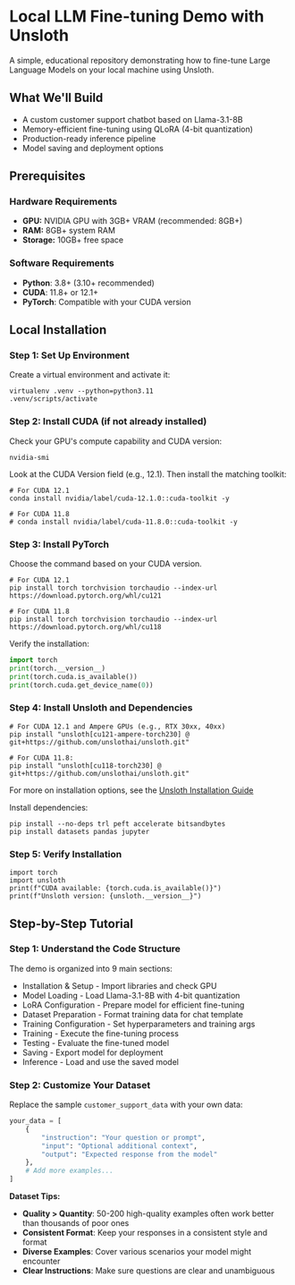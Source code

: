 # Local LLM Fine-tuning Demo with Unsloth

A simple, educational repository demonstrating how to fine-tune Large Language Models on your local machine using Unsloth.

## What We'll Build
- A custom customer support chatbot based on Llama-3.1-8B
- Memory-efficient fine-tuning using QLoRA (4-bit quantization)
- Production-ready inference pipeline
- Model saving and deployment options

##  Prerequisites

### Hardware Requirements
- **GPU:** NVIDIA GPU with 3GB+ VRAM (recommended: 8GB+)
- **RAM:** 8GB+ system RAM
- **Storage:** 10GB+ free space

### Software Requirements
- **Python**: 3.8+ (3.10+ recommended)
- **CUDA**: 11.8+ or 12.1+
- **PyTorch**: Compatible with your CUDA version

## Local Installation

### Step 1: Set Up Environment

Create a virtual environment and activate it:

```
virtualenv .venv --python=python3.11
.venv/scripts/activate
```

### Step 2: Install CUDA (if not already installed)

Check your GPU's compute capability and CUDA version:
```
nvidia-smi
```

Look at the CUDA Version field (e.g., 12.1). Then install the matching toolkit:

```
# For CUDA 12.1
conda install nvidia/label/cuda-12.1.0::cuda-toolkit -y

# For CUDA 11.8
# conda install nvidia/label/cuda-11.8.0::cuda-toolkit -y
```

### Step 3: Install PyTorch
Choose the command based on your CUDA version.

```
# For CUDA 12.1
pip install torch torchvision torchaudio --index-url https://download.pytorch.org/whl/cu121

# For CUDA 11.8
pip install torch torchvision torchaudio --index-url https://download.pytorch.org/whl/cu118
```

Verify the installation:

```python
import torch
print(torch.__version__)
print(torch.cuda.is_available())
print(torch.cuda.get_device_name(0))
```

### Step 4: Install Unsloth and Dependencies

```
# For CUDA 12.1 and Ampere GPUs (e.g., RTX 30xx, 40xx)
pip install "unsloth[cu121-ampere-torch230] @ git+https://github.com/unslothai/unsloth.git"

# For CUDA 11.8: 
pip install "unsloth[cu118-torch230] @ git+https://github.com/unslothai/unsloth.git"
```

For more on installation options, see the [Unsloth Installation Guide](https://docs.unsloth.ai/get-started/installing-+-updating/pip-install)

Install dependencies:
```
pip install --no-deps trl peft accelerate bitsandbytes
pip install datasets pandas jupyter
```

### Step 5: Verify Installation

```
import torch
import unsloth
print(f"CUDA available: {torch.cuda.is_available()}")
print(f"Unsloth version: {unsloth.__version__}")
```

## Step-by-Step Tutorial

### Step 1: Understand the Code Structure

The demo is organized into 9 main sections:
- Installation & Setup - Import libraries and check GPU
- Model Loading - Load Llama-3.1-8B with 4-bit quantization
- LoRA Configuration - Prepare model for efficient fine-tuning
- Dataset Preparation - Format training data for chat template
- Training Configuration - Set hyperparameters and training args
- Training - Execute the fine-tuning process
- Testing - Evaluate the fine-tuned model
- Saving - Export model for deployment
- Inference - Load and use the saved model

### Step 2: Customize Your Dataset
Replace the sample `customer_support_data` with your own data:

```python
your_data = [
    {
        "instruction": "Your question or prompt",
        "input": "Optional additional context",
        "output": "Expected response from the model"
    },
    # Add more examples...
]
```

**Dataset Tips:**
- **Quality > Quantity**: 50-200 high-quality examples often work better than thousands of poor ones
- **Consistent Format**: Keep your responses in a consistent style and format
- **Diverse Examples**: Cover various scenarios your model might encounter
- **Clear Instructions**: Make sure questions are clear and unambiguous